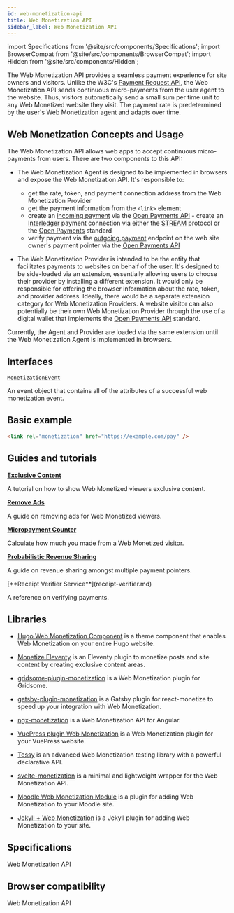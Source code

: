 ```yaml
---
id: web-monetization-api
title: Web Monetization API
sidebar_label: Web Monetization API
---
```


import Specifications from '@site/src/components/Specifications';
import BrowserCompat from '@site/src/components/BrowserCompat';
import Hidden from '@site/src/components/Hidden';

The Web Monetization API provides a seamless payment experience for site owners and visitors. Unlike the W3C's [Payment Request API](https://developer.mozilla.org/en-US/docs/Web/API/Payment_Request_API), the Web Monetization API sends continuous micro-payments from the user agent to the website. Thus, visitors automatically send a small sum per time unit to any Web Monetized website they visit. The payment rate is predetermined by the user's Web Monetization agent and adapts over time.

## Web Monetization Concepts and Usage

The Web Monetization API allows web apps to accept continuous micro-payments from users. There are two components to this API:

- The Web Monetization Agent is designed to be implemented in browsers and expose the Web Monetization API. It's responsible to:

  - get the rate, token, and payment connection address from the Web Monetization Provider
  - get the payment information from the `<link>` element
  - create an [incoming payment](https://docs.openpayments.guide/reference/create-incoming-payment) via the [Open Payments API](https://docs.openpayments.guide)
    <Hidden>- create an [Interledger](https://interledger.org/) payment connection via either the [STREAM](https://interledger.org/rfcs/0029-stream/) protocol or the [Open Payments](https://docs.openpayments.guide/) standard</Hidden>
  - verify payment via the [outgoing payment](https://docs.openpayments.guide/reference/create-outgoing-payment) endpoint on the web site owner's payment pointer via the [Open Payments API](https://docs.openpayments.guide)

- The Web Monetization Provider is intended to be the entity that facilitates payments to websites on behalf of the user. It's designed to be side-loaded via an extension, essentially allowing users to choose their provider by installing a different extension. It would only be responsible for offering the browser information about the rate, token, and provider address. Ideally, there would be a separate extension category for Web Monetization Providers. A website visitor can also potentially be their own Web Monetization Provider through the use of a digital wallet that implements the [Open Payments API](https://openpayments.guide) standard.

Currently, the Agent and Provider are loaded via the same extension until the Web Monetization Agent is implemented in browsers.

## Interfaces

[`MonetizationEvent`](monetization-event.md)

An event object that contains all of the attributes of a successful web monetization event.

## Basic example

```html
<link rel="monetization" href="https://example.com/pay" />
```

## Guides and tutorials

[**Exclusive Content**](exclusive-content.md)

A tutorial on how to show Web Monetized viewers exclusive content.

[**Remove Ads**](remove-ads.md)

A guide on removing ads for Web Monetized viewers.

[**Micropayment Counter**](counter.md)

Calculate how much you made from a Web Monetized visitor.

[**Probabilistic Revenue Sharing**](probabilistic-rev-sharing.md)

A guide on revenue sharing amongst multiple payment pointers.

<Hidden>
[**Receipt Verifier Service**](receipt-verifier.md)

A reference on verifying payments.

## Libraries

- [Hugo Web Monetization Component](https://github.com/sabineschaller/hugo-webmonetization-component) is a theme component that enables Web Monetization on your entire Hugo website.

- [Monetize Eleventy](https://github.com/DanCanetti/eleventy-plugin-monetization) is an Eleventy plugin to monetize posts and site content by creating exclusive content areas.

- [gridsome-plugin-monetization](https://github.com/Sergix/gridsome-plugin-monetization) is a Web Monetization plugin for Gridsome.

- [gatsby-plugin-monetization](https://github.com/mrmuhammadali/gatsby-plugin-monetization) is a Gatsby plugin for react-monetize to speed up your integration with Web Monetization.

- [ngx-monetization](https://github.com/CDDelta/ngx-monetization) is a Web Monetization API for Angular.

- [VuePress plugin Web Monetization](https://github.com/spekulatius/vuepress-plugin-web-monetization) is a Web Monetization plugin for your VuePress website.

- [Tessy](https://github.com/VladimirMikulic/tessy) is an advanced Web Monetization testing library with a powerful declarative API.

- [svelte-monetization](https://github.com/wobsoriano/svelte-monetization) is a minimal and lightweight wrapper for the Web Monetization API.

- [Moodle Web Monetization Module](https://github.com/andrewhancox/moodle-local_webmonetization) is a plugin for adding Web Monetization to your Moodle site.

- [Jekyll + Web Monetization](https://github.com/philnash/jekyll-web_monetization) is a Jekyll plugin for adding Web Monetization to your site.

</Hidden>

## Specifications

<Specifications>Web Monetization API</Specifications>

## Browser compatibility

<BrowserCompat dataFileName="webmonetization">Web Monetization API</BrowserCompat>
